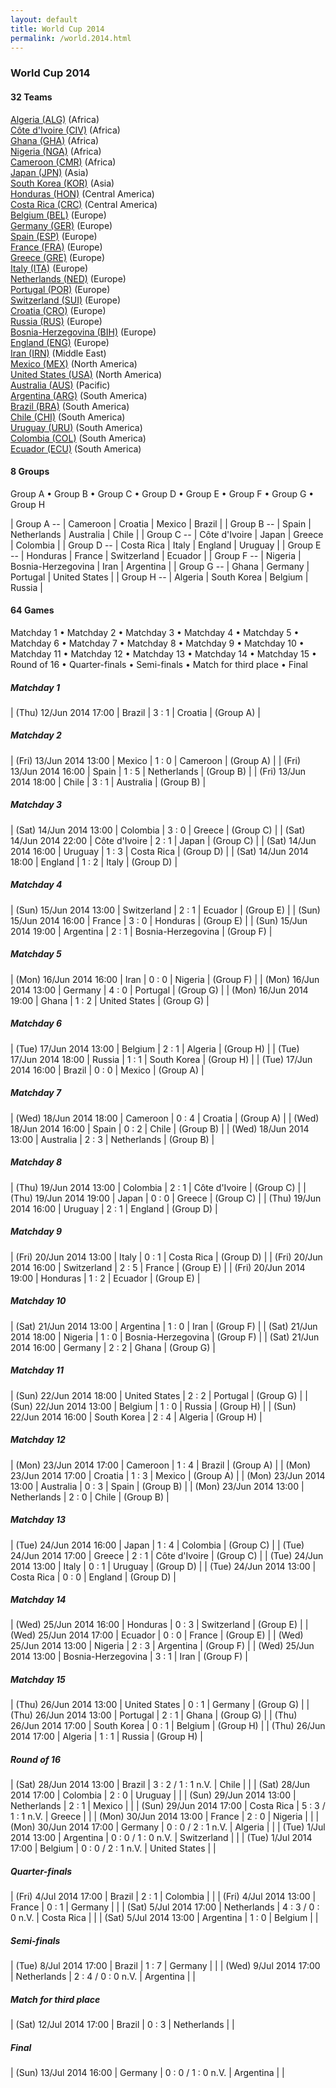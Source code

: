 ```yaml
---
layout: default
title: World Cup 2014
permalink: /world.2014.html
---
```




### World Cup 2014


#### 32 Teams


[Algeria (ALG)](dz.html#alg)  (Africa) <br>
[Côte d'Ivoire (CIV)](ci.html#civ)  (Africa) <br>
[Ghana (GHA)](gh.html#gha)  (Africa) <br>
[Nigeria (NGA)](ng.html#nga)  (Africa) <br>
[Cameroon (CMR)](cm.html#cmr)  (Africa) <br>
[Japan (JPN)](jp.html#jpn)  (Asia) <br>
[South Korea (KOR)](kr.html#kor)  (Asia) <br>
[Honduras (HON)](hn.html#hon)  (Central America) <br>
[Costa Rica (CRC)](cr.html#crc)  (Central America) <br>
[Belgium (BEL)](be.html#bel)  (Europe) <br>
[Germany (GER)](de.html#ger)  (Europe) <br>
[Spain (ESP)](es.html#esp)  (Europe) <br>
[France (FRA)](fr.html#fra)  (Europe) <br>
[Greece (GRE)](gr.html#gre)  (Europe) <br>
[Italy (ITA)](it.html#ita)  (Europe) <br>
[Netherlands (NED)](nl.html#ned)  (Europe) <br>
[Portugal (POR)](pt.html#por)  (Europe) <br>
[Switzerland (SUI)](ch.html#sui)  (Europe) <br>
[Croatia (CRO)](hr.html#cro)  (Europe) <br>
[Russia (RUS)](ru.html#rus)  (Europe) <br>
[Bosnia-Herzegovina (BIH)](ba.html#bih)  (Europe) <br>
[England (ENG)](eng.html#eng)  (Europe) <br>
[Iran (IRN)](ir.html#irn)  (Middle East) <br>
[Mexico (MEX)](mx.html#mex)  (North America) <br>
[United States (USA)](us.html#usa)  (North America) <br>
[Australia (AUS)](au.html#aus)  (Pacific) <br>
[Argentina (ARG)](ar.html#arg)  (South America) <br>
[Brazil (BRA)](br.html#bra)  (South America) <br>
[Chile (CHI)](cl.html#chi)  (South America) <br>
[Uruguay (URU)](uy.html#uru)  (South America) <br>
[Colombia (COL)](co.html#col)  (South America) <br>
[Ecuador (ECU)](ec.html#ecu)  (South America) <br>




#### 8 Groups

 Group A •  Group B •  Group C •  Group D •  Group E •  Group F •  Group G •  Group H

| Group A --  | Cameroon  | Croatia  | Mexico  | Brazil  |
| Group B --  | Spain  | Netherlands  | Australia  | Chile  |
| Group C --  | Côte d'Ivoire  | Japan  | Greece  | Colombia  |
| Group D --  | Costa Rica  | Italy  | England  | Uruguay  |
| Group E --  | Honduras  | France  | Switzerland  | Ecuador  |
| Group F --  | Nigeria  | Bosnia-Herzegovina  | Iran  | Argentina  |
| Group G --  | Ghana  | Germany  | Portugal  | United States  |
| Group H --  | Algeria  | South Korea  | Belgium  | Russia  |

 



#### 64 Games

 Matchday 1 •  Matchday 2 •  Matchday 3 •  Matchday 4 •  Matchday 5 •  Matchday 6 •  Matchday 7 •  Matchday 8 •  Matchday 9 •  Matchday 10 •  Matchday 11 •  Matchday 12 •  Matchday 13 •  Matchday 14 •  Matchday 15 •  Round of 16 •  Quarter-finals •  Semi-finals •  Match for third place •  Final



##### Matchday 1 


| (Thu) 12/Jun 2014 17:00 | Brazil | 3 : 1 | Croatia | (Group A) |

##### Matchday 2 


| (Fri) 13/Jun 2014 13:00 | Mexico | 1 : 0 | Cameroon | (Group A) |
| (Fri) 13/Jun 2014 16:00 | Spain | 1 : 5 | Netherlands | (Group B) |
| (Fri) 13/Jun 2014 18:00 | Chile | 3 : 1 | Australia | (Group B) |

##### Matchday 3 


| (Sat) 14/Jun 2014 13:00 | Colombia | 3 : 0 | Greece | (Group C) |
| (Sat) 14/Jun 2014 22:00 | Côte d'Ivoire | 2 : 1 | Japan | (Group C) |
| (Sat) 14/Jun 2014 16:00 | Uruguay | 1 : 3 | Costa Rica | (Group D) |
| (Sat) 14/Jun 2014 18:00 | England | 1 : 2 | Italy | (Group D) |

##### Matchday 4 


| (Sun) 15/Jun 2014 13:00 | Switzerland | 2 : 1 | Ecuador | (Group E) |
| (Sun) 15/Jun 2014 16:00 | France | 3 : 0 | Honduras | (Group E) |
| (Sun) 15/Jun 2014 19:00 | Argentina | 2 : 1 | Bosnia-Herzegovina | (Group F) |

##### Matchday 5 


| (Mon) 16/Jun 2014 16:00 | Iran | 0 : 0 | Nigeria | (Group F) |
| (Mon) 16/Jun 2014 13:00 | Germany | 4 : 0 | Portugal | (Group G) |
| (Mon) 16/Jun 2014 19:00 | Ghana | 1 : 2 | United States | (Group G) |

##### Matchday 6 


| (Tue) 17/Jun 2014 13:00 | Belgium | 2 : 1 | Algeria | (Group H) |
| (Tue) 17/Jun 2014 18:00 | Russia | 1 : 1 | South Korea | (Group H) |
| (Tue) 17/Jun 2014 16:00 | Brazil | 0 : 0 | Mexico | (Group A) |

##### Matchday 7 


| (Wed) 18/Jun 2014 18:00 | Cameroon | 0 : 4 | Croatia | (Group A) |
| (Wed) 18/Jun 2014 16:00 | Spain | 0 : 2 | Chile | (Group B) |
| (Wed) 18/Jun 2014 13:00 | Australia | 2 : 3 | Netherlands | (Group B) |

##### Matchday 8 


| (Thu) 19/Jun 2014 13:00 | Colombia | 2 : 1 | Côte d'Ivoire | (Group C) |
| (Thu) 19/Jun 2014 19:00 | Japan | 0 : 0 | Greece | (Group C) |
| (Thu) 19/Jun 2014 16:00 | Uruguay | 2 : 1 | England | (Group D) |

##### Matchday 9 


| (Fri) 20/Jun 2014 13:00 | Italy | 0 : 1 | Costa Rica | (Group D) |
| (Fri) 20/Jun 2014 16:00 | Switzerland | 2 : 5 | France | (Group E) |
| (Fri) 20/Jun 2014 19:00 | Honduras | 1 : 2 | Ecuador | (Group E) |

##### Matchday 10 


| (Sat) 21/Jun 2014 13:00 | Argentina | 1 : 0 | Iran | (Group F) |
| (Sat) 21/Jun 2014 18:00 | Nigeria | 1 : 0 | Bosnia-Herzegovina | (Group F) |
| (Sat) 21/Jun 2014 16:00 | Germany | 2 : 2 | Ghana | (Group G) |

##### Matchday 11 


| (Sun) 22/Jun 2014 18:00 | United States | 2 : 2 | Portugal | (Group G) |
| (Sun) 22/Jun 2014 13:00 | Belgium | 1 : 0 | Russia | (Group H) |
| (Sun) 22/Jun 2014 16:00 | South Korea | 2 : 4 | Algeria | (Group H) |

##### Matchday 12 


| (Mon) 23/Jun 2014 17:00 | Cameroon | 1 : 4 | Brazil | (Group A) |
| (Mon) 23/Jun 2014 17:00 | Croatia | 1 : 3 | Mexico | (Group A) |
| (Mon) 23/Jun 2014 13:00 | Australia | 0 : 3 | Spain | (Group B) |
| (Mon) 23/Jun 2014 13:00 | Netherlands | 2 : 0 | Chile | (Group B) |

##### Matchday 13 


| (Tue) 24/Jun 2014 16:00 | Japan | 1 : 4 | Colombia | (Group C) |
| (Tue) 24/Jun 2014 17:00 | Greece | 2 : 1 | Côte d'Ivoire | (Group C) |
| (Tue) 24/Jun 2014 13:00 | Italy | 0 : 1 | Uruguay | (Group D) |
| (Tue) 24/Jun 2014 13:00 | Costa Rica | 0 : 0 | England | (Group D) |

##### Matchday 14 


| (Wed) 25/Jun 2014 16:00 | Honduras | 0 : 3 | Switzerland | (Group E) |
| (Wed) 25/Jun 2014 17:00 | Ecuador | 0 : 0 | France | (Group E) |
| (Wed) 25/Jun 2014 13:00 | Nigeria | 2 : 3 | Argentina | (Group F) |
| (Wed) 25/Jun 2014 13:00 | Bosnia-Herzegovina | 3 : 1 | Iran | (Group F) |

##### Matchday 15 


| (Thu) 26/Jun 2014 13:00 | United States | 0 : 1 | Germany | (Group G) |
| (Thu) 26/Jun 2014 13:00 | Portugal | 2 : 1 | Ghana | (Group G) |
| (Thu) 26/Jun 2014 17:00 | South Korea | 0 : 1 | Belgium | (Group H) |
| (Thu) 26/Jun 2014 17:00 | Algeria | 1 : 1 | Russia | (Group H) |

##### Round of 16 


| (Sat) 28/Jun 2014 13:00 | Brazil | 3 : 2 / 1 : 1 n.V. | Chile |  |
| (Sat) 28/Jun 2014 17:00 | Colombia | 2 : 0 | Uruguay |  |
| (Sun) 29/Jun 2014 13:00 | Netherlands | 2 : 1 | Mexico |  |
| (Sun) 29/Jun 2014 17:00 | Costa Rica | 5 : 3 / 1 : 1 n.V. | Greece |  |
| (Mon) 30/Jun 2014 13:00 | France | 2 : 0 | Nigeria |  |
| (Mon) 30/Jun 2014 17:00 | Germany | 0 : 0 / 2 : 1 n.V. | Algeria |  |
| (Tue) 1/Jul 2014 13:00 | Argentina | 0 : 0 / 1 : 0 n.V. | Switzerland |  |
| (Tue) 1/Jul 2014 17:00 | Belgium | 0 : 0 / 2 : 1 n.V. | United States |  |

##### Quarter-finals 


| (Fri) 4/Jul 2014 17:00 | Brazil | 2 : 1 | Colombia |  |
| (Fri) 4/Jul 2014 13:00 | France | 0 : 1 | Germany |  |
| (Sat) 5/Jul 2014 17:00 | Netherlands | 4 : 3 / 0 : 0 n.V. | Costa Rica |  |
| (Sat) 5/Jul 2014 13:00 | Argentina | 1 : 0 | Belgium |  |

##### Semi-finals 


| (Tue) 8/Jul 2014 17:00 | Brazil | 1 : 7 | Germany |  |
| (Wed) 9/Jul 2014 17:00 | Netherlands | 2 : 4 / 0 : 0 n.V. | Argentina |  |

##### Match for third place 


| (Sat) 12/Jul 2014 17:00 | Brazil | 0 : 3 | Netherlands |  |

##### Final 


| (Sun) 13/Jul 2014 16:00 | Germany | 0 : 0 / 1 : 0 n.V. | Argentina |  |
